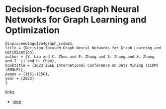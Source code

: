 # Decision-focused Graph Neural Networks for Graph Learning and Optimization

```
@inproceedings{zo4graph_icdm23,
title = {Decision-focused Graph Neural Networks for Graph Learning and Optimization},
author = {Y. Liu and C. Zhou and P. Zhang and S. Zhang and X. Zhang and Z. Li and H. Chen},
booktitle = {2023 IEEE International Conference on Data Mining (ICDM) (EMNLP)},
pages = {1151-1156},
year = {2023}
}
```

links
- [ieee](https://doi.org/10.1109/ICDM58522.2023.00140)

